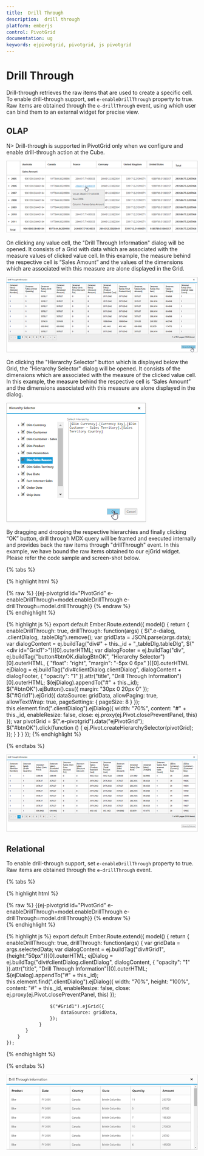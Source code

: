 ```yaml
---
title:  Drill Through
description:  drill through
platform: emberjs
control: PivotGrid
documentation: ug
keywords: ejpivotgrid, pivotgrid, js pivotgrid
---
```


# Drill Through

Drill-through retrieves the raw items that are used to create a specific cell. To enable drill-through support, set `e-enableDrillThrough` property to true. Raw items are obtained through the `e-drillThrough` event, using which user can bind them to an external widget for precise view. 

## OLAP

N> Drill-through is supported in PivotGrid only when we configure and enable drill-through action at the Cube. 

![](DrillThrough_images/pivotgrid.png)

On clicking any value cell, the "Drill Through Information" dialog will be opened.  It consists of a Grid with data which are associated with the measure values of clicked value cell. In this example, the measure behind the respective cell is “Sales Amount” and the values of the dimensions which are associated with this measure are alone displayed in the Grid. 

![](DrillThrough_images/DrillThroughData.png)

On clicking the "Hierarchy Selector" button which is displayed below the Grid, the "Hierarchy Selector" dialog will be opened. It consists of the dimensions which are associated with the measure of the clicked value cell. In this example, the measure behind the respective cell is “Sales Amount” and the dimensions associated with this measure are alone displayed in the dialog.   

![](DrillThrough_images/hierarchy_selector.png)

By dragging and dropping the respective hierarchies and finally clicking “OK” button, drill through MDX query will be framed and executed internally and provides back the raw items through "drillThrough" event. In this example, we have bound the raw items obtained to our ejGrid widget. Please refer the code sample and screen-shot below.

{% tabs %}

{% highlight html %}
	<div class="e-control">
	{% raw %}
	{{ej-pivotgrid id="PivotGrid" e-enableDrillThrough=model.enableDrillThrough e-drillThrough=model.drillThrough}}
	{% endraw %}
	</div>
{% endhighlight %}

{% highlight js %}
    export default Ember.Route.extend({
        model() {
            return {
                enableDrillThrough: true,
                drillThrough: function(args) {
                    $(".e-dialog, .clientDialog, .tableDlg").remove();
                    var gridData = JSON.parse(args.data);
                    var dialogContent = ej.buildTag("div#" + this._id + "_tableDlg.tableDlg", $("<div id=\"Grid1\"></div>"))[0].outerHTML;
                    var dialogFooter = ej.buildTag("div", ej.buildTag("button#btnOK.dialogBtnOK", "Hierarchy Selector")[0].outerHTML, { "float": "right", "margin": "-5px 0 6px" })[0].outerHTML
                    ejDialog = ej.buildTag("div#clientDialog.clientDialog", dialogContent + dialogFooter, { "opacity": "1" }).attr("title", "Drill Through Information")[0].outerHTML;
                    $(ejDialog).appendTo("#" + this._id);
                    $("#btnOK").ejButton().css({ margin: "30px 0 20px 0" });
                    $("#Grid1").ejGrid({
                        dataSource: gridData,
                        allowPaging: true,
                        allowTextWrap: true,
                        pageSettings: { pageSize: 8 }
                    });
                    this.element.find(".clientDialog").ejDialog({ width: "70%", content: "#" + this._id, enableResize: false, close: ej.proxy(ej.Pivot.closePreventPanel, this) });
                    var pivotGrid = $(".e-pivotgrid").data("ejPivotGrid");
                    $("#btnOK").click(function () {
                        ej.Pivot.createHierarchySelector(pivotGrid);
                    });
                }
           }
        }
    });
{% endhighlight %}

{% endtabs %}

![](DrillThrough_images/drill_data.png)

## Relational

To enable drill-through support, set `e-enableDrillThrough` property to true. Raw items are obtained through the `e-drillThrough` event.

{% tabs %}

{% highlight html %}
	<div class="e-control">
	{% raw %}
	{{ej-pivotgrid id="PivotGrid" e-enableDrillThrough=model.enableDrillThrough e-drillThrough=model.drillThrough}}
	{% endraw %}
	</div>
{% endhighlight %}

{% highlight js %}
    export default Ember.Route.extend({
        model() {
            return {
                enableDrillThrough: true,
                drillThrough: function(args) {
                    var gridData = args.selectedData;
                    var dialogContent = ej.buildTag("div#Grid1", {height:"50px"})[0].outerHTML;
                    ejDialog = ej.buildTag("div#clientDialog.clientDialog", dialogContent, { "opacity": "1" }).attr("title", "Drill Through Information")[0].outerHTML;
                    $(ejDialog).appendTo("#" + this._id);
                    this.element.find(".clientDialog").ejDialog({ width: "70%", height: "100%", content: "#" + this._id, enableResize: false, close: ej.proxy(ej.Pivot.closePreventPanel, this) });
                        
                    $("#Grid1").ejGrid({
                        dataSource: gridData,
                    });
                }
           }
        }
    });
{% endhighlight %}

{% endtabs %}

![](DrillThrough_images/DrillThroughRelational.png)